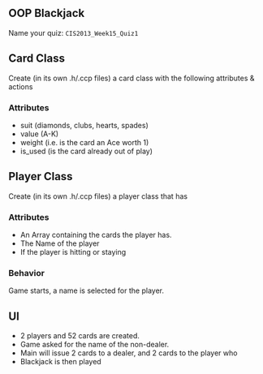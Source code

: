 ## OOP Blackjack

Name your quiz: `CIS2013_Week15_Quiz1`

## Card Class

Create (in its own .h/.ccp files) a card class with the following attributes & actions

### Attributes

* suit (diamonds, clubs, hearts, spades)
* value (A-K)
* weight (i.e. is the card an Ace worth 1)
* is_used (is the card already out of play)

## Player Class

Create (in its own .h/.ccp files) a player class that has

### Attributes

* An Array containing the cards the player has.
* The Name of the player
* If the player is hitting or staying

### Behavior 

Game starts, a name is selected for the player.  

## UI

* 2 players and 52 cards are created.
* Game asked for the name of the non-dealer.
* Main will issue 2 cards to a dealer, and 2 cards to the player who
* Blackjack is then played
